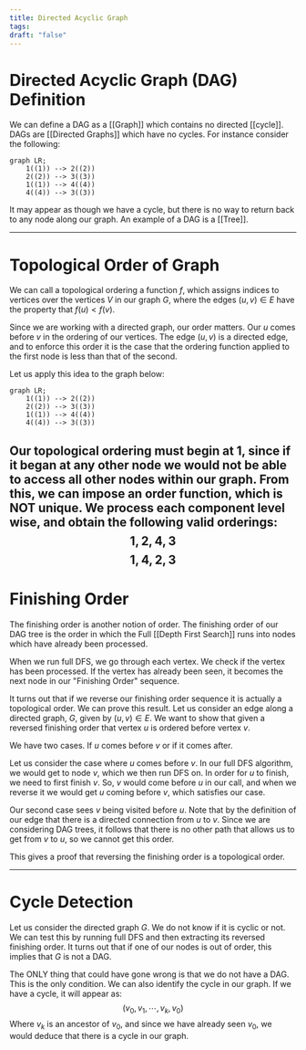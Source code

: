 ```yaml
---
title: Directed Acyclic Graph
tags: 
draft: "false"
---
```

# Directed Acyclic Graph (DAG) Definition
We can define a DAG as a [[Graph]] which contains no directed [[cycle]]. DAGs are [[Directed Graphs]] which have no cycles. For instance consider the following:

```mermaid
graph LR;
	1((1)) --> 2((2))
	2((2)) --> 3((3))
	1((1)) --> 4((4))
	4((4)) --> 3((3))

```
It may appear as though we have a cycle, but there is no way to return back to any node along our graph. An example of a DAG is a [[Tree]]. 

---
# Topological Order of Graph
We can call a topological ordering a function $f$, which assigns indices to vertices over the vertices $V$ in our graph $G$, where the edges $(u,v) \in E$ have the property that $f(u)<f(v)$. 

Since we are working with a directed graph, our order matters. Our $u$ comes before $v$ in the ordering of our vertices. The edge $(u,v)$ is a directed edge, and to enforce this order it is the case that the ordering function applied to the first node is less than that of the second. 

Let us apply this idea to the graph below:
```mermaid
graph LR;
	1((1)) --> 2((2))
	2((2)) --> 3((3))
	1((1)) --> 4((4))
	4((4)) --> 3((3))

```
Our topological ordering must begin at $1$, since if it began at any other node we would not be able to access all other nodes within our graph. From this, we can impose an order function, which is NOT unique. We process each component level wise, and obtain the following valid orderings:
$$1,2,4,3$$
$$1,4,2,3$$
---
# Finishing Order 
The finishing order is another notion of order. The finishing order of our DAG tree is the order in which the Full [[Depth First Search]] runs into nodes which have already been processed. 

When we run full DFS, we go through each vertex. We check if the vertex has been processed. If the vertex has already been seen, it becomes the next node in our "Finishing Order" sequence. 

It turns out that if we reverse our finishing order sequence it is actually a topological order.  We can prove this result. Let us consider an edge along a directed graph, $G$, given by $(u,v) \in E$. We want to show that given a reversed finishing order that vertex $u$ is ordered before vertex $v$. 

We have two cases. If $u$ comes before $v$ or if it comes after. 

Let us consider the case where $u$ comes before $v$. In our full DFS algorithm, we would get to node $v$, which we then run DFS on. In order for $u$ to finish, we need to first finish $v$. So, $v$ would come before $u$ in our call, and when we reverse it we would get $u$ coming before $v$, which satisfies our case. 

Our second case sees $v$ being visited before $u$. Note that by the definition of our edge that there is a directed connection from $u$ to $v$. Since we are considering DAG trees, it follows that there is no other path that allows us to get from $v$ to $u$, so we cannot get this order. 

This gives a proof that reversing the finishing order is a topological order. 

---
# Cycle Detection
Let us consider the directed graph $G$. We do not know if it is cyclic or not. We can test this by running full DFS and then extracting its reversed finishing order. It turns out that if one of our nodes is out of order, this implies that $G$ is not a DAG. 

The ONLY thing that could have gone wrong is that we do not have a DAG. This is the only condition. We can also identify the cycle in our graph. If we have a cycle, it will appear as:
$$(v_{0},v_{1},\cdots,v_{k},v_{0})$$
Where $v_{k}$ is an ancestor of $v_{0}$, and since we have already seen $v_{0}$, we would deduce that there is a cycle in our graph. 